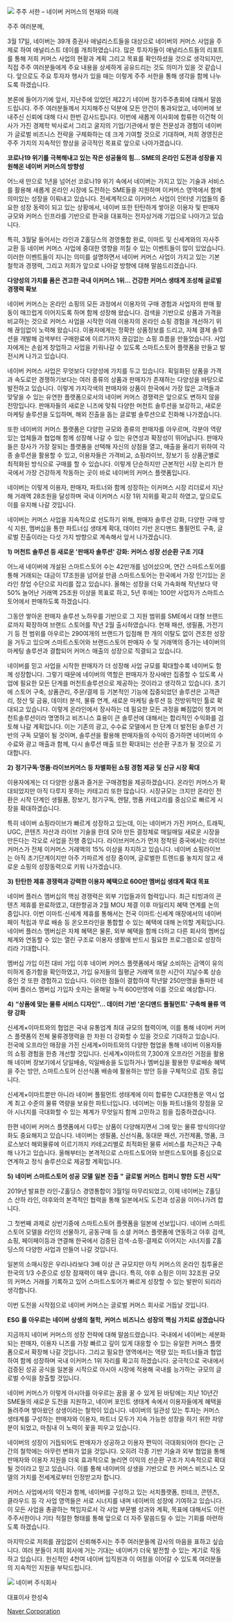 
![](Assets/naver_ogtag.png)
주주 서한 – 네이버 커머스의 현재와 미래

주주 여러분께,

3월 17일, 네이버는 39개 증권사 애널리스트들을 대상으로 네이버의 커머스 사업을 주제로 하여 애널리스트 데이를 개최하였습니다. 많은 투자자들이 애널리스트들의 리포트를 통해 저희 커머스 사업의 현황과 계획 그리고 목표를 확인하셨을 것으로 생각되지만, 직접 주주 여러분들에게 주요 내용을 상세하게 공유드리는 것도 의미가 있을 것 같습니다. 앞으로도 주요 투자자 행사가 있을 때는 이렇게 주주 서한을 통해 생각을 함께 나누도록 하겠습니다.

본론에 들어가기에 앞서, 지난주에 있었던 제22기 네이버 정기주주총회에 대해서 말씀드립니다. 주주 여러분들께서 지지해주신 덕분에 모든 안건이 통과되었고, 네이버에 보내주신 신뢰에 대해 다시 한번 감사드립니다. 이번에 새롭게 이사회에 합류한 이건혁 이사가 가진 경제학 박사로서 그리고 굴지의 기업/기관에서 쌓은 전문성과 경험이 네이버가 글로벌 비즈니스 전략을 구체화하는 데 크게 기여할 것으로 기대하며, 저희 경영진은 주주 가치의 지속적인 향상을 궁극적인 목표로 앞으로 나아가겠습니다.

**코로나19 위기를 극복해내고 있는 작은 성공들의 힘… SME의 온라인 도전과 성장을 지원해온 네이버 커머스의 방향성**

어느새 만으로 1년을 넘어선 코로나19 위기 속에서 네이버는 가지고 있는 기술과 서비스를 활용해 새롭게 온라인 시장에 도전하는 SME들을 지원하며 이커머스 영역에서 함께 의미있는 성장을 이뤄내고 있습니다. 전세계적으로 이커머스 사업이 인터넷 기업들의 중요한 성장 동력이 되고 있는 상황에서, 네이버 또한 탄탄하게 쌓아온 이용자 및 판매자 규모와 커머스 인프라를 기반으로 한국을 대표하는 전자상거래 기업으로 나아가고 있습니다.

특히, 3월달 들어서는 라인과 Z홀딩스의 경영통합 완료, 이마트 및 신세계와의 자사주 교환 등 네이버 커머스 사업에 중대한 영향을 끼칠 수 있는 이벤트들이 많이 있었습니다. 이러한 이벤트들이 지니는 의미를 설명하면서 네이버 커머스 사업이 가지고 있는 기본 철학과 경쟁력, 그리고 저희가 앞으로 나아갈 방향에 대해 말씀드리겠습니다.

**다양성의 가치를 품은 견고한 국내 이커머스 1위… 건강한 커머스 생태계 조성해 글로벌 경쟁력 확보**

네이버 커머스는 온라인 쇼핑의 모든 과정에서 이용자의 구매 경험과 사업자의 판매 활동이 매끄럽게 이어지도록 하며 함께 성장해 왔습니다. 검색을 기반으로 상품과 가격을 비교하는 것으로 커머스 사업을 시작한 이래 이용자의 온라인 쇼핑 경험을 개선하기 위해 끊임없이 노력해 왔습니다. 이용자에게는 정확한 상품정보를 드리고, 자체 결제 솔루션을 개발해 검색부터 구매완료에 이르기까지 끊김없는 쇼핑 흐름을 만들었습니다. 사업자에게는 손쉽게 창업하고 사업을 키워나갈 수 있도록 스마트스토어 플랫폼을 만들고 발전시켜 나가고 있습니다.

네이버 커머스 사업은 무엇보다 다양성에 가치를 두고 있습니다. 획일화된 상품을 가격과 속도로만 경쟁하기보다는 여러 종류의 상품과 판매자가 존재하는 다양성을 바탕으로 발전하고 있습니다. 이렇게 가지각색의 판매자와 상품이 한국에서 가장 많은 고객들과 맞닿을 수 있는 유연한 플랫폼으로서의 네이버 커머스 경쟁력은 앞으로도 변하지 않을 전망입니다. 판매자들의 새로운 니즈에 맞춰 다양한 머천트 솔루션을 보강하고, 새로운 마케팅 솔루션을 도입하며, 해외 진출을 돕는 글로벌 솔루션으로 진화해 나가겠습니다.

또한 네이버의 커머스 플랫폼은 다양한 규모와 종류의 판매자를 아우르며, 각분야 역량 있는 업체들과 협업해 함께 성장해 나갈 수 있는 유연성과 확장성이 뛰어납니다. 판매자들은 장사가 가장 잘되는 플랫폼을 선택해 자신의 상점을 열고, 매출을 올리기 위하여 각종 솔루션을 활용할 수 있고, 이용자들은 가격비교, 쇼핑라이브, 장보기 등 상품군별로 최적화된 방식으로 구매를 할 수 있습니다. 이렇게 단순하지만 근본적인 시장 논리가 한국에서 가장 건강하게 작동하는 곳이 바로 네이버의 커머스 플랫폼입니다.

네이버는 이렇게 이용자, 판매자, 파트너와 함께 성장하는 이커머스 시장 리더로서 지난해 거래액 28조원을 달성하며 국내 이커머스 시장 1위 지위를 확고히 하였고, 앞으로도 이를 유지해 나갈 것입니다.

네이버는 커머스 사업을 지속적으로 선도하기 위해, 판매자 솔루션 강화, 다양한 구매 방식 지원, 멤버십을 통한 파트너십 생태계 확대, 데이터 기반 온디맨드 풀필먼트 구축, 글로벌 진출이라는 다섯 가지 방향으로 계속해서 앞서 나가겠습니다.

**1)** **머천트 솔루션 등 새로운 '판매자 솔루션' 강화: 커머스 성장 선순환 구조 기대**

어느새 네이버에 개설된 스마트스토어 수는 42만개를 넘어섰으며, 연간 스마트스토어를 통해 거래되는 대금이 17조원을 넘어설 만큼 스마트스토어는 한국에서 가장 인기있는 온라인 창업 수단으로 자리를 잡고 있습니다. 올해는 성장을 더욱 가속화해 작년보다 약 50% 늘어난 거래액 25조원 이상을 목표로 하고, 5년 후에는 100만 사업자가 스마트스토어에서 판매하도록 하겠습니다.

그동안 쌓아온 판매자 솔루션 노하우를 기반으로 그 지원 범위를 SME에서 대형 브랜드로까지 확장하여 브랜드 스토어를 작년 2월 출시하였습니다. 현재 패션, 생필품, 가전기기 등 전 범위를 아우르는 290여개의 브랜드가 입점해 한 개의 이탈도 없이 견조한 성장을 거두고 있으며 스마트스토어와 브랜드스토어 판매자 수 및 거래액의 증가는 네이버의 마케팅 솔루션과 결합되어 커머스 매출의 성장으로 직결되고 있습니다.

네이버를 믿고 사업을 시작한 판매자가 더 성장해 사업 규모를 확대할수록 네이버도 함께 성장합니다. 그렇기 때문에 네이버의 역할은 판매자가 장사에만 집중할 수 있도록 사업에 필요한 모든 단계를 머천트솔루션으로 제공하는 것이라고 생각하고 있습니다. 초기에 스토어 구축, 상품관리, 주문/결제 등 기본적인 기능에 집중되었던 솔루션은 고객관리, 정산 및 금융, 데이터 분석, 물류 연계, 새로운 마케팅 솔루션 등 전방위적인 툴로 확대되고 있습니다. 이렇게 온라인에서 장사하는 데 필요한 모든 과정을 빠짐없이 챙겨 머천트솔루션이라 명명하고 비즈니스 효용이 큰 솔루션에 대해서는 합리적인 수익화를 검토해 나갈 계획입니다. 이는 기존의 광고, 수수료 모델에서 한 단계 더 발전된 솔루션 기반의 구독 모델이 될 것이며, 솔루션을 활용해 판매자들의 수익이 증가하면 네이버의 수수료와 광고 매출과 함께, 다시 솔루션 매출 또한 확대되는 선순환 구조가 될 것으로 기대합니다.

**2)** **정기구독·명품·라이브커머스 등 차별화된 쇼핑 경험 제공 및 신규 시장 확대**

이용자에게는 더 다양한 상품과 즐거운 구매경험을 제공하겠습니다. 온라인 커머스가 확대되었지만 아직 다루지 못하는 카테고리 또한 많습니다. 시장규모는 크지만 온라인 전환은 시작 단계인 생필품, 장보기, 정기구독, 렌탈, 명품 카테고리를 중심으로 빠르게 시장을 확대하겠습니다.

특히 네이버 쇼핑라이브가 빠르게 성장하고 있는데, 이는 네이버가 가진 커머스, 트래픽, UGC, 콘텐츠 자산과 라이브 기술을 한데 모아 만든 결정체로 매일매일 새로운 시장을 만든다는 각오로 사업을 진행 중입니다. 라이브커머스가 먼저 정착된 중국에서는 라이브커머스가 전체 이커머스 거래액의 15% 이상을 차지하고 있습니다. 네이버 쇼핑라이브는 아직 초기단계이지만 아주 가파르게 성장 중이며, 글로벌한 트렌드를 놓치지 않고 새로운 쇼핑의 성장동력으로 키워 나가겠습니다.

**3)** **탄탄한 제휴 경쟁력과 강력한 이용자 혜택으로 600만 멤버십 생태계 확대 목표**

네이버 플러스 멤버십의 핵심 경쟁력은 외부 기업들과의 협력입니다. 최근 티빙과의 콘텐츠 제휴를 완료하였고, 대한항공과 2월 MOU 체결 이후 마일리지 혜택 연계를 논의 중입니다. 이번 이마트·신세계 제휴를 통해서는 전국 이마트·신세계 매장에서의 네이버페이 적립과 무료 배송 등 온오프라인을 통합할 수 있는 혜택에 대해 논의할 계획입니다. 네이버 플러스 멤버십은 자체 혜택은 물론, 외부 혜택을 함께 더하고 다른 회사의 멤버십 체계와 연동할 수 있는 열린 구조로 이용자 생활에 반드시 필요한 프로그램으로 성장하리라 기대합니다.

멤버십 가입 이전 대비 가입 이후 네이버 커머스 플랫폼에서 매달 소비하는 금액이 유의미하게 증가함을 확인하였고, 가입 유저들의 월평균 거래액 또한 시간이 지날수록 상승 중인 것 또한 경험하고 있습니다. 이러한 점들이 결합하여 작년말 250만명을 돌파한 네이버 플러스 멤버십 가입자 숫자는 올해말 누적 600만명에 이를 것으로 예상합니다.

**4)** **“상품에 맞는 물류 서비스 디자인”… 데이터 기반 '온디맨드 풀필먼트' 구축해 물류 역량 강화**

신세계×이마트와의 협업은 국내 유통업계 최대 규모의 협력이며, 이를 통해 네이버 커머스 플랫폼의 전체 물류경쟁력을 한 차원 더 강화할 수 있을 것으로 기대하고 있습니다. 전국에 오프라인 매장을 가진 신세계×이마트와의 다양한 협업을 통해 네이버 이용자들의 쇼핑 경험을 한층 개선할 것입니다. 신세계×이마트의 7,300개 오프라인 거점을 활용해 네이버 장보기에서 당일배송, 익일배송을 도입하거나 멤버십을 활용한 무료배송 혜택을 주는 방안, 스마트스토어 신선식품 배송에 활용하는 방안 등을 구체적으로 검토 중입니다.

신세계×이마트뿐만 아니라 네이버 풀필먼트 생태계에 이미 합류한 CJ대한통운 역시 업계 최고 수준의 물류 역량을 보유한 파트너입니다. 네이버는 이들 파트너들의 장점을 모아 시너지를 극대화할 수 있는 체계가 무엇일지 함께 고민하고 힘을 집중하겠습니다.

한편 네이버 커머스 플랫폼에서 다루는 상품이 다양해지면서 그에 맞는 물류 방식의다양화도 중요해지고 있습니다. 네이버는 생필품, 신선식품, 동대문 패션, 가전제품, 명품, 크로스보더 해외물류에 이르기까지 카테고리별로 최적화된 물류 서비스를 차근차근 구축해 나가고 있습니다. 올해부터는 본격적으로 스마트스토어와 브랜드스토어를 중심으로 연계하고 정식 솔루션으로 제공할 계획입니다.

**5)** **네이버**  **스마트스토어**  **성공**  **모델**  **일본**  **진출**  **"** **글로벌**  **커머스**  **컴퍼니**  **향한**  **도전**  **시작"**

2019년 발표한 라인-Z홀딩스 경영통합이 3월1일 마무리되었고, 이제 네이버는 Z홀딩스 산하 라인, 야후와의 본격적인 협력을 통해 일본에서도 도전과 성공을 이어나가려 합니다.

그 첫번째 과제로 상반기중에 스마트스토어 플랫폼을 일본에 선보입니다. 네이버 스마트스토어 모델을 라인의 선물하기, 공동구매 등 소셜 커머스 플랫폼에 연동하고 야후 검색, 쇼핑, 페이페이등과 연결해 한국에서 검증된 검색-쇼핑-결제로 이어지는 시너지를 Z홀딩스의 다양한 사업과 만들어 나갈 것입니다.

일본의 소매시장은 우리나라보다 3배 이상 큰 규모지만 아직 커머스의 온라인 침투율은 한국의 1/3 수준으로 성장 잠재력이 매우 큽니다. 특히, 야후 쇼핑은 이미 32조원 규모의 커머스 거래를 기록하고 있어 스마트스토어가 빠르게 성장할 수 있는 발판이 되리라 생각합니다.

이번 도전을 시작점으로 네이버 커머스는 글로벌 커머스 회사로 거듭날 것입니다.

**ESG** **를**  **아우르는**  **네이버**  **상생의**  **철학,**  **커머스**  **비즈니스**  **성장의**  **핵심**  **가치로**  **삼겠습니다**

지금까지 네이버 커머스의 성장 전략에 대해 말씀드렸습니다. 국내에서 네이버는 세분화되는 판매자, 이용자 니즈를 가장 빠르고 깊이 있게 대응할 수 있는 유일한 커머스 플랫폼으로서 확장해 나갈 것입니다. 그리고 필요한 영역에서는 역량 있는 파트너들과 협업하여 함께 성장하며 국내 이커머스 1위 자리를 확고히 하겠습니다. 궁극적으로 국내에서 검증된 성공 공식을 일본을 시작으로 아시아 시장에 적용해 국내를 능가하는 규모의 글로벌 수익을 창출할 것입니다.

네이버 커머스가 이렇게 아시아를 아우르는 꿈을 꿀 수 있게 된 바탕에는 지난 10년간 SME들의 새로운 도전을 지원하고, 네이버 포인트 생태계 속에서 이용자들에게 혜택을 돌려주며 쌓아왔던 상생이라는 철학이 있습니다. 네이버의 일관성 있는 투자는 커머스 생태계를 구성하는 판매자와 이용자, 파트너 모두가 지속 가능한 성장을 하기 위한 자양분이 되었고, 마침내 이 노력이 꽃을 피우고 있습니다.

네이버의 성장이 거듭되어도 판매자가 성공하고 이용자 편익이 극대화되어야 한다는 근간의 철학에는 아무런 변화가 없을 것입니다. 오히려 각종 기반 기술과 외부 협업을 통해 판매자와 이용자 지원을 더욱 효과적으로 늘리면 이익의 선순환 구조가 지속적으로 확대될 것이라고 믿고 있습니다. 이를 통해 네이버의 상생을 기반으로 한 커머스 비즈니스 모델의 가치를 전세계로부터 인정받고자 합니다.

커머스 사업에서의 약진과 함께, 네이버를 구성하고 있는 서치플랫폼, 핀테크, 콘텐츠, 클라우드 등 각 사업 영역들은 서로 시너지를 내며 네이버의 성장에 기여하고 있습니다. 이 모든 사업을 총괄하는 책임자로서 각 사업 부문별 성과와 계획, 목표에 대해서도 이런 주주서한이나 기타 적절한 형태를 통해 앞으로 더 자주 말씀드릴 수 있는 기회를 마련하도록 하겠습니다.

마지막으로 저희를 끊임없이 신뢰해주시는 주주 여러분들께 감사의 마음을 표하고 싶습니다. 여러 분들이 저희 회사에 거는 기대는 네이버가 더욱 발전할 수 있는 계기로 작동하고 있습니다. 헌신적인 4천여 네이버 임직원과 이 여정을 이어갈 수 있도록 여러분들의 지속적인 지원을 부탁드립니다.

![](Assets/image%2018.png)
네이버 주식회사

대표이사 한성숙

[Naver Corporation](https://www.navercorp.com/investment/announcementView/115)